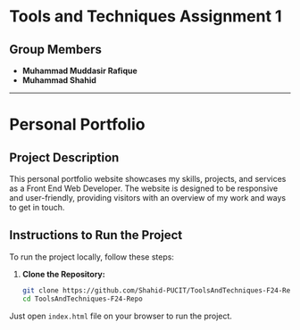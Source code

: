 # Tools and Techniques Assignment 1

## Group Members
- **Muhammad Muddasir Rafique**
- **Muhammad Shahid**

---

# Personal Portfolio

## Project Description
This personal portfolio website showcases my skills, projects, and services as a Front End Web Developer. The website is designed to be responsive and user-friendly, providing visitors with an overview of my work and ways to get in touch.

## Instructions to Run the Project
To run the project locally, follow these steps:

1. **Clone the Repository:**
   ```bash
   git clone https://github.com/Shahid-PUCIT/ToolsAndTechniques-F24-Repo
   cd ToolsAndTechniques-F24-Repo

Just open `index.html` file on your browser to run the project.
